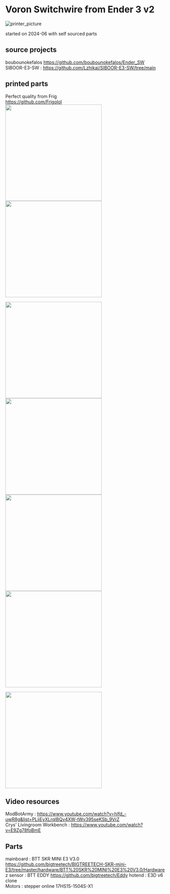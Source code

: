 # Voron Switchwire from Ender 3 v2

![printer_picture](https://github.com/albworkshop/e3v2-switchwire/blob/master/pictures/DSC04953.jpg?raw=true)


started on 2024-06 with self sourced parts

## source projects
boubounokefalos https://github.com/boubounokefalos/Ender_SW  
SIBOOR-E3-SW : https://github.com/Lzhikai/SIBOOR-E3-SW/tree/main

## printed parts 
Perfect quality from Frig  
https://github.com/Frigolol  
<img src="https://github.com/albworkshop/e3v2-switchwire/blob/master/pictures/IMG_2522.jpg?raw=true" width="300">
<img src="https://github.com/albworkshop/e3v2-switchwire/blob/master/pictures/IMG_2527.jpg?raw=true" width="300">  

<img src="https://github.com/albworkshop/e3v2-switchwire/blob/master/pictures/DSC04746.jpg?raw=true" width="300"> <img src="https://github.com/albworkshop/e3v2-switchwire/blob/master/pictures/DSC04747.jpg?raw=true" width="300"> <img src="https://github.com/albworkshop/e3v2-switchwire/blob/master/pictures/DSC04752%201.jpg?raw=true" width="300"> <img src="https://github.com/albworkshop/e3v2-switchwire/blob/master/pictures/DSC04749%201.jpg?raw=true" width="300">  

<img src="https://github.com/albworkshop/e3v2-switchwire/blob/master/pictures/DSC04942.jpg?raw=true" width="300">


## Video resources
ModBotArmy : https://www.youtube.com/watch?v=hlfd_-uwR8g&list=PLiiEyXLrqIBQv4XW-tWv395seKSb_9VrZ  
Crys' Livingroom Workbench : https://www.youtube.com/watch?v=E9Zg78foBmE

## Parts
mainboard : BTT SKR MINI E3 V3.0 https://github.com/bigtreetech/BIGTREETECH-SKR-mini-E3/tree/master/hardware/BTT%20SKR%20MINI%20E3%20V3.0/Hardware  
z sensor : BTT EDDY  https://github.com/bigtreetech/Eddy
hotend : E3D v6 clone  
Motors : stepper online 17HS15-1504S-X1  
